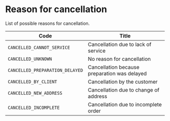 # Reason for cancellation

List of possible reasons for cancellation. 

Code | Title
---------|----------
 `CANCELLED_CANNOT_SERVICE`|Cancellation due to lack of service
 `CANCELLED_UNKNOWN`|No reason for cancellation 
 `CANCELLED_PREPARATION_DELAYED`|Cancellation because preparation was delayed 
 `CANCELLED_BY_CLIENT`|Cancellation by the customer
 `CANCELLED_NEW_ADDRESS`|Cancellation due to change of address
 `CANCELLED_INCOMPLETE `|Cancellation due to incomplete order 